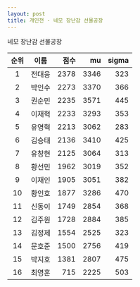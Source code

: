```yaml
---
layout: post
title: 개인전 - 네모 장난감 선물공장
---
```


네모 장난감 선물공장

| 순위 | 이름 | 점수 | mu | sigma |
|:---:|:---:|---:|---:|---:|
| 1 | 전대웅 | 2378 | 3346 | 323 |
| 2 | 박인수 | 2273 | 3370 | 366 |
| 3 | 권순민 | 2235 | 3571 | 445 |
| 4 | 이재혁 | 2233 | 3293 | 353 |
| 5 | 유영혁 | 2213 | 3062 | 283 |
| 6 | 김승태 | 2136 | 3410 | 425 |
| 7 | 유창현 | 2125 | 3064 | 313 |
| 8 | 황선민 | 1962 | 3019 | 352 |
| 9 | 이재인 | 1905 | 3051 | 382 |
| 10 | 황인호 | 1877 | 3286 | 470 |
| 11 | 신동이 | 1749 | 2854 | 368 |
| 12 | 김주원 | 1728 | 2884 | 385 |
| 13 | 김정제 | 1554 | 2525 | 323 |
| 14 | 문호준 | 1500 | 2756 | 419 |
| 15 | 박지호 | 1381 | 2807 | 475 |
| 16 | 최영훈 | 715 | 2225 | 503 |
